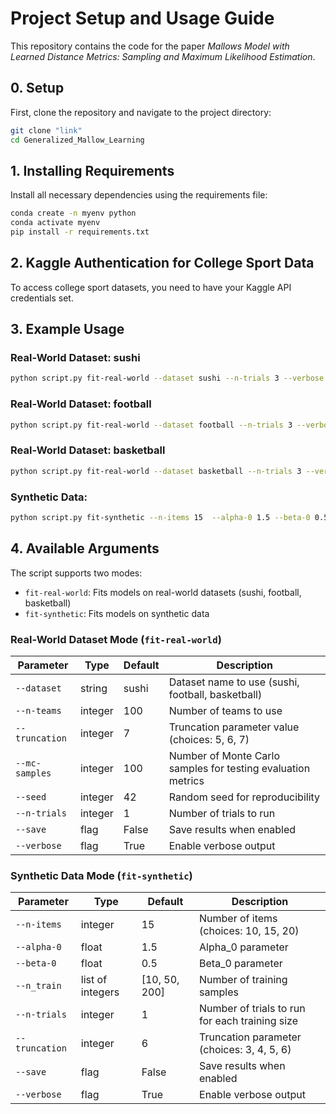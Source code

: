 # Project Setup and Usage Guide
This repository contains the code for the paper *Mallows Model with Learned Distance Metrics: Sampling and Maximum Likelihood Estimation*.


## 0. Setup
First, clone the repository and navigate to the project directory:
```bash
git clone "link"
cd Generalized_Mallow_Learning
```

## 1. Installing Requirements

Install all necessary dependencies using the requirements file:

```bash
conda create -n myenv python
conda activate myenv
pip install -r requirements.txt
```

## 2. Kaggle Authentication for College Sport Data

To access college sport datasets, you need to have your Kaggle API credentials set.

## 3. Example Usage

### Real-World Dataset: sushi
```bash
python script.py fit-real-world --dataset sushi --n-trials 3 --verbose
```

### Real-World Dataset: football
```bash
python script.py fit-real-world --dataset football --n-trials 3 --verbose
```

### Real-World Dataset: basketball
```bash
python script.py fit-real-world --dataset basketball --n-trials 3 --verbose
```

### Synthetic Data:

```bash
python script.py fit-synthetic --n-items 15  --alpha-0 1.5 --beta-0 0.5 --n_train 10 50 200 --truncation 6 --n-trials 4 --verbose
```

## 4. Available Arguments
The script supports two modes:
- `fit-real-world`: Fits models on real-world datasets (sushi, football, basketball)
- `fit-synthetic`: Fits models on synthetic data

### Real-World Dataset Mode (`fit-real-world`)

| Parameter | Type | Default | Description |
|-----------|------|---------|-------------|
| `--dataset` | string | sushi | Dataset name to use (sushi, football, basketball) |
| `--n-teams` | integer | 100 | Number of teams to use |
| `--truncation` | integer | 7 | Truncation parameter value (choices: 5, 6, 7) |
| `--mc-samples` | integer | 100 | Number of Monte Carlo samples for testing evaluation metrics |
| `--seed` | integer | 42 | Random seed for reproducibility |
| `--n-trials` | integer | 1 | Number of trials to run |
| `--save` | flag | False | Save results when enabled |
| `--verbose` | flag | True | Enable verbose output |

### Synthetic Data Mode (`fit-synthetic`)

| Parameter | Type | Default | Description |
|-----------|------|---------|-------------|
| `--n-items` | integer | 15 | Number of items (choices: 10, 15, 20) |
| `--alpha-0` | float | 1.5 | Alpha_0 parameter |
| `--beta-0` | float | 0.5 | Beta_0 parameter |
| `--n_train` | list of integers | [10, 50, 200] | Number of training samples |
| `--n-trials` | integer | 1 | Number of trials to run for each training size|
| `--truncation` | integer | 6 | Truncation parameter (choices: 3, 4, 5, 6) |
| `--save` | flag | False | Save results when enabled |
| `--verbose` | flag | True | Enable verbose output |

